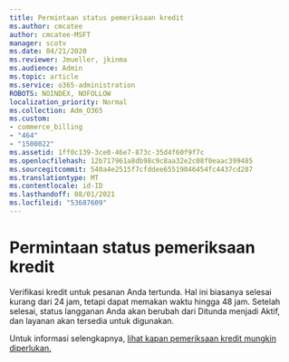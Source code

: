 ```yaml
---
title: Permintaan status pemeriksaan kredit
ms.author: cmcatee
author: cmcatee-MSFT
manager: scotv
ms.date: 04/21/2020
ms.reviewer: Jmueller, jkinma
ms.audience: Admin
ms.topic: article
ms.service: o365-administration
ROBOTS: NOINDEX, NOFOLLOW
localization_priority: Normal
ms.collection: Adm_O365
ms.custom:
- commerce_billing
- "464"
- "1500022"
ms.assetid: 1ff0c139-3ce0-46e7-873c-35d4f60f9f7c
ms.openlocfilehash: 12b717961a8db98c9c8aa32e2c08f0eaac399485
ms.sourcegitcommit: 540a4e2515f7cfddee65519046454fc4437cd287
ms.translationtype: MT
ms.contentlocale: id-ID
ms.lasthandoff: 08/01/2021
ms.locfileid: "53687609"
---
```

# <a name="credit-check-status-request"></a>Permintaan status pemeriksaan kredit

Verifikasi kredit untuk pesanan Anda tertunda. Hal ini biasanya selesai kurang dari 24 jam, tetapi dapat memakan waktu hingga 48 jam. Setelah selesai, status langganan Anda akan berubah dari Ditunda menjadi Aktif, dan layanan akan tersedia untuk digunakan.

Untuk informasi selengkapnya, [lihat kapan pemeriksaan kredit mungkin diperlukan.](/microsoft-365/commerce/billing-and-payments/pay-for-your-subscription#pay-by-invoice-check-or-eft)
